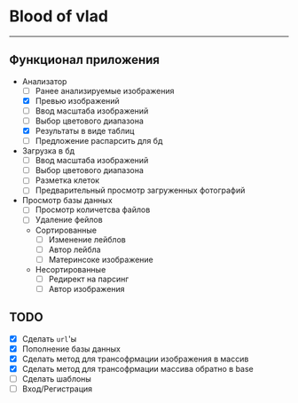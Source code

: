 # Blood of vlad
---
## Функционал приложения
- Анализатор
  - [ ] Ранее анализируемые изображения
  - [x] Превью изображений
  - [ ] Ввод масштаба изображений
  - [ ] Выбор цветового диапазона
  - [x] Результаты в виде таблиц
  - [ ] Предложение распарсить для бд
- Загрузка в бд
  - [ ] Ввод масштаба изображений
  - [ ] Выбор цветового диапазона
  - [ ] Разметка клеток
  - [ ] Предварительный просмотр загруженных фотографий
- Просмотр базы данных
  - [ ] Просмотр количетсва файлов
  - [ ] Удаление фейлов
  - Сортированные
    - [ ] Изменение лейблов
    - [ ] Автор лейбла
    - [ ] Материнсоке изображение
  - Несортированные
    - [ ] Редирект на парсинг
    - [ ] Автор изображения

## TODO
- [x] Сделать `url`'ы
- [x] Пополнение базы данных
- [x] Сделать метод для трансофрмации изображения в массив
- [x] Сделать метод для трансофрмации массива обратно в base
- [ ] Сделать шаблоны
- [ ] Вход/Регистрация